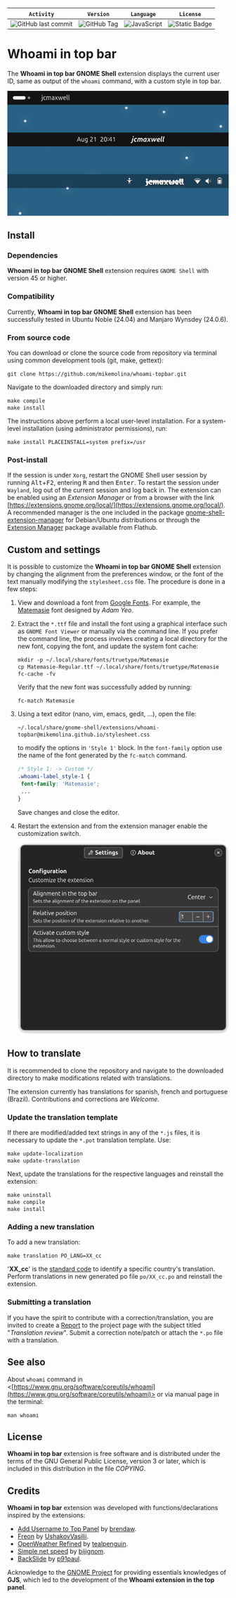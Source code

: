 | **`Activity`** | **`Version`** | **`Language`** | **`License`** |
|:--------------:|:-------------:|:--------------:|:-------------:|
|![GitHub last commit](https://img.shields.io/github/last-commit/mikemolina/whoami-topbar)|![GitHub Tag](https://img.shields.io/github/v/tag/mikemolina/whoami-topbar)|![JavaScript](https://img.shields.io/badge/JavaScript-F7DF1E?logo=javascript&logoColor=000)|![Static Badge](https://img.shields.io/badge/GPL_v3-blue?color=bd0000)|

# Whoami in top bar
The **Whoami in top bar GNOME Shell** extension displays the current user ID, same
as output of the `whoami` command, with a custom style in top bar.

![](imgs/whoami-topbar-Alignment-wvga.png "Whoami in top bar")

## Install
### Dependencies
**Whoami in top bar GNOME Shell** extension requires `GNOME Shell` with version 45
or higher.

### Compatibility
Currently, **Whoami in top bar GNOME Shell** extension has been successfully
tested in Ubuntu Noble (24.04) and Manjaro Wynsdey (24.0.6).

### From source code
You can download or clone the source code from repository via terminal using
common development tools (git, make, gettext):
```
git clone https://github.com/mikemolina/whoami-topbar.git
```
Navigate to the downloaded directory and simply run:
```
make compile
make install
```
The instructions above perform a local user-level installation. For a system-level
installation (using administrator permissions), run:
```
make install PLACEINSTALL=system prefix=/usr
```

### Post-install
If the session is under `Xorg`, restart the GNOME Shell user session by running
<kbd>Alt</kbd>+<kbd>F2</kbd>, entering <kbd>R</kbd> and then <kbd>Enter</kbd>. To
restart the session under `Wayland`, log out of the current session and log back
in.
The extension can be enabled using an _Extension Manager_ or from a browser with
the link
[https://extensions.gnome.org/local/](https://extensions.gnome.org/local/). A
recommended manager is the one included in the package
[gnome-shell-extension-manager](https://packages.ubuntu.com/noble/gnome-shell-extension-manager)
for Debian/Ubuntu distributions or through the [Extension
Manager](https://flathub.org/apps/com.mattjakeman.ExtensionManager) package
available from Flathub.

## Custom and settings
It is possible to customize the **Whoami in top bar GNOME Shell** extension by
changing the alignment from the preferences window, or the font of the text
manually modifying the `stylesheet.css` file. The procedure is done in a few
steps:

1. View and download a font from [Google Fonts](https://fonts.google.com/). For
   example, the [Matemasie](https://fonts.google.com/specimen/Matemasie) font
   designed by _Adam Yeo_.

2. Extract the `*.ttf` file and install the font using a graphical interface such
   as `GNOME Font Viewer` or manually via the command line. If you prefer the
   command line, the process involves creating a local directory for the new font,
   copying the font, and update the system font cache:
   ```
   mkdir -p ~/.local/share/fonts/truetype/Matemasie
   cp Matemasie-Regular.ttf ~/.local/share/fonts/truetype/Matemasie
   fc-cache -fv
   ```
   Verify that the new font was successfully added by running:
   ```
   fc-match Matemasie
   ```
3. Using a text editor (nano, vim, emacs, gedit, ...), open the file:
   ```
   ~/.local/share/gnome-shell/extensions/whoami-topbar@mikemolina.github.io/stylesheet.css
   ```
	to modify the options in `'Style 1'` block. In the `font-family` option use
    the name of the font generated by the `fc-match` command.
   ```css
   /* Style 1: -> Custom */
   .whoami-label_style-1 {
	font-family: 'Matemasie';
	...
   }
   ```
   Save changes and close the editor.
4. Restart the extension and from the extension manager enable the customization
   switch.
   
   ![](imgs/whoami-topbar-Preferences.png "Preferences window")

## How to translate
It is recommended to clone the repository and navigate to the downloaded directory
to make modifications related with translations.

The extension currently has translations for spanish, french and portuguese
(Brazil). Contributions and corrections are _Welcome_.

### Update the translation template
If there are modified/added text strings in any of the `*.js` files, it is
necessary to update the `*.pot` translation template. Use: 
```
make update-localization
make update-translation
```
Next, update the translations for the respective languages and reinstall the
extension:
```
make uninstall
make compile
make install
```

### Adding a new translation
To add a new translation:
```
make translation PO_LANG=XX_cc
```
'**XX_cc**' is the [standard
code](https://www.gnu.org/software/gettext/manual/html_node/Language-Codes.html)
to identify a specific country's translation. Perform translations in new
generated po file `po/XX_cc.po` and reinstall the extension.

### Submitting a translation
If you have the spirit to contribute with a correction/translation, you are
invited to create a [Report](https://github.com/mikemolina/whoami-topbar/issues)
to the project page with the subject titled "_Translation review_". Submit a
correction note/patch or attach the `*.po` file with a translation.

## See also
About `whoami` command in
<[https://www.gnu.org/software/coreutils/whoami](https://www.gnu.org/software/coreutils/whoami)>
or via manual page in the terminal:
```
man whoami
```

## License
**Whoami in top bar** extension is free software and is distributed under the
terms of the GNU General Public License, version 3 or later, which is included in
this distribution in the file _COPYING_.

## Credits
**Whoami in top bar** extension was developed with functions/declarations inspired
by the extensions:

- [Add Username to Top Panel](https://github.com/brendaw/add-username-toppanel) by
  [brendaw](https://extensions.gnome.org/extension/1108/add-username-to-top-panel/).
- [Freon](https://github.com/UshakovVasilii/gnome-shell-extension-freon) by
  [UshakovVasilii](https://extensions.gnome.org/extension/841/freon/).
- [OpenWeather Refined](https://github.com/penguin-teal/gnome-openweather/) by
  [tealpenguin](https://extensions.gnome.org/extension/6655/openweather/).
- [Simple net speed](https://github.com/biji/simplenetspeed) by
  [bijignom](https://extensions.gnome.org/extension/1085/simple-net-speed/).
- [BackSlide](https://gitlab.com/p91paul/BackSlide) by
  [p91paul](https://extensions.gnome.org/extension/543/backslide/).

Acknowledge to the [GNOME Project](https://gjs.guide/extensions/) for providing
essentials knowledges of **GJS**, which led to the development of the **Whoami
extension in the top panel**.
